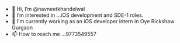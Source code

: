 - 👋 Hi, I’m @navneetkhandelwal
- 👀 I’m interested in ...iOS development and SDE-1 roles.
- 🌱 I'm currently working as an iOS developer intern in Oye Rickshaw Gurgaon
- 📫 How to reach me ...9773549557

<!---
navneetkhandelwal/navneetkhandelwal is a ✨ special ✨ repository because its `README.md` (this file) appears on your GitHub profile.
You can click the Preview link to take a look at your changes.
--->
